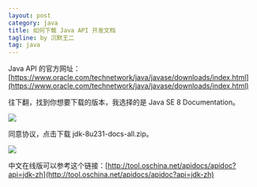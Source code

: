 ```yaml
---
layout: post
category: java
title: 如何下载 Java API 开发文档
tagline: by 沉默王二
tag: java
---
```


 Java API 的官方网址：[https://www.oracle.com/technetwork/java/javase/downloads/index.html](https://www.oracle.com/technetwork/java/javase/downloads/index.html)

<!--more-->



往下翻，找到你想要下载的版本，我选择的是 Java SE 8 Documentation。

![](http://www.itwanger.com/assets/images/2019/10/java-api-download-1.png)

同意协议，点击下载 jdk-8u231-docs-all.zip。

![](http://www.itwanger.com/assets/images/2019/10/java-api-download-2.png)

中文在线版可以参考这个链接：[http://tool.oschina.net/apidocs/apidoc?api=jdk-zh](http://tool.oschina.net/apidocs/apidoc?api=jdk-zh)






